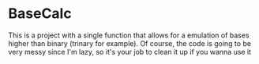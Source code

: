 # BaseCalc
This is a project with a single function that allows for a emulation of bases higher than binary (trinary for example).  Of course, the code is going to be very messy since I'm lazy, so it's your job to clean it up if you wanna use it
